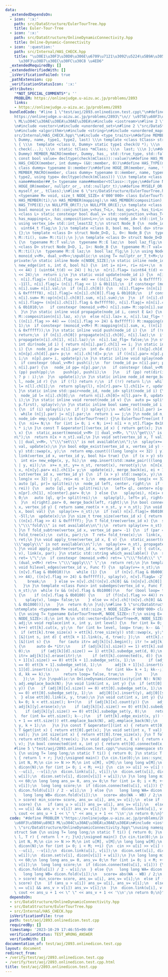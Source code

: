 ```yaml
---
data:
  _extendedDependsOn:
  - icon: ':x:'
    path: src/DataStructure/EulerTourTree.hpp
    title: Euler-Tour-Tree
  - icon: ':x:'
    path: src/DataStructure/OnlineDynamicConnectivity.hpp
    title: Online-Dynamic-Connectivity
  - icon: ':question:'
    path: src/Internal/HAS_CHECK.hpp
    title: "\u30E1\u30F3\u30D0\u306E\u6709\u7121\u3092\u5224\u5B9A\u3059\u308B\u30C6\
      \u30F3\u30D7\u30EC\u30FC\u30C8 \u4ED6"
  _extendedRequiredBy: []
  _extendedVerifiedWith: []
  _isVerificationFailed: true
  _pathExtension: cpp
  _verificationStatusIcon: ':x:'
  attributes:
    '*NOT_SPECIAL_COMMENTS*': ''
    PROBLEM: https://onlinejudge.u-aizu.ac.jp/problems/2893
    links:
    - https://onlinejudge.u-aizu.ac.jp/problems/2893
  bundledCode: "#line 1 \"test/aoj/2893.onlinedicon.test.cpp\"\n#define PROBLEM \"\
    https://onlinejudge.u-aizu.ac.jp/problems/2893\"\n// \u975E\u60F3\u5B9A\u89E3\
    \ ML\u304C\u30AE\u30EA\u30AE\u30EA\n#include <iostream>\n#line 2 \"src/DataStructure/OnlineDynamicConnectivity.hpp\"\
    \n#include <vector>\n#include <unordered_set>\n#line 2 \"src/DataStructure/EulerTourTree.hpp\"\
    \n#include <algorithm>\n#include <string>\n#include <unordered_map>\n#line 2 \"\
    src/Internal/HAS_CHECK.hpp\"\n#include <type_traits>\n#define MEMBER_MACRO(member,\
    \ Dummy, name, type1, type2, last) \\\n template <class tClass> struct name##member\
    \ { \\\n  template <class U, Dummy> static type1 check(U *); \\\n  static type2\
    \ check(...); \\\n  static tClass *mClass; \\\n  last; \\\n };\n#define HAS_CHECK(member,\
    \ Dummy) MEMBER_MACRO(member, Dummy, has_, std::true_type, std::false_type, static\
    \ const bool value= decltype(check(mClass))::value)\n#define HAS_MEMBER(member)\
    \ HAS_CHECK(member, int dummy= (&U::member, 0))\n#define HAS_TYPE(member) HAS_CHECK(member,\
    \ class dummy= typename U::member)\n#define HOGE_OR(member, name, type2) \\\n\
    \ MEMBER_MACRO(member, class dummy= typename U::member, name, typename U::member,\
    \ type2, using type= decltype(check(mClass))) \\\n template <class tClass> using\
    \ name##member##_t= typename name##member<tClass>::type;\n#define NULLPTR_OR(member)\
    \ HOGE_OR(member, nullptr_or_, std::nullptr_t);\n#define MYSELF_OR(member) HOGE_OR(member,\
    \ myself_or_, tClass);\n#line 6 \"src/DataStructure/EulerTourTree.hpp\"\ntemplate\
    \ <typename M= void, size_t NODE_SIZE= 4'000'000> class EulerTourTree {\n HAS_MEMBER(op);\n\
    \ HAS_MEMBER(ti);\n HAS_MEMBER(mapping);\n HAS_MEMBER(composition);\n HAS_TYPE(T);\n\
    \ HAS_TYPE(E);\n NULLPTR_OR(T);\n NULLPTR_OR(E);\n template <class L> static constexpr\
    \ bool monoid_v= std::conjunction_v<has_T<L>, has_op<L>, has_ti<L>>;\n template\
    \ <class L> static constexpr bool dual_v= std::conjunction_v<has_T<L>, has_E<L>,\
    \ has_mapping<L>, has_composition<L>>;\n using node_id= std::int_least32_t;\n\
    \ using vertex_id= std::int_least32_t;\n struct Node_B {\n  node_id ch[2], par;\n\
    \  uint64_t flag;\n };\n template <class D, bool mo, bool du> struct Node_D: Node_B\
    \ {};\n template <class D> struct Node_D<D, 1, 0>: Node_B {\n  typename M::T val=\
    \ M::ti(), sum= M::ti();\n };\n template <class D> struct Node_D<D, 0, 1>: Node_B\
    \ {\n  typename M::T val;\n  typename M::E laz;\n  bool laz_flg;\n };\n template\
    \ <class D> struct Node_D<D, 1, 1>: Node_B {\n  typename M::T val= M::ti(), sum=\
    \ M::ti();\n  typename M::E laz;\n  bool laz_flg;\n };\n using Node= Node_D<void,\
    \ monoid_v<M>, dual_v<M>>;\npublic:\n using T= nullptr_or_T_t<M>;\n using E= nullptr_or_E_t<M>;\n\
    private:\n static inline Node n[NODE_SIZE];\n static inline node_id ni= 1;\n node_id\
    \ new_edge(int s, int d, bool hi) {\n  int i= ni++, ri= ni++;\n  n[i].flag= (uint64_t(s)\
    \ << 44) | (uint64_t(d) << 24) | hi;\n  n[ri].flag= (uint64_t(d) << 44) | (uint64_t(s)\
    \ << 24);\n  return i;\n }\n static void update(node_id i) {\n  n[i].flag&= 0xffffffffff00000f;\n\
    \  n[i].flag|= ((n[i].flag >> 44) == ((n[i].flag >> 24) & 0xfffff)) << 4;\n  n[i].flag&=\
    \ -11ll, n[i].flag|= (n[i].flag << 1) & 0b1111;\n  if constexpr (monoid_v<M>)\
    \ n[i].sum= n[i].val;\n  if (n[i].ch[0]) {\n   n[i].flag+= (n[n[i].ch[0]].flag\
    \ & 0xfffff0), n[i].flag|= n[n[i].ch[0]].flag & 0b1010;\n   if constexpr (monoid_v<M>)\
    \ n[i].sum= M::op(n[n[i].ch[0]].sum, n[i].sum);\n  }\n  if (n[i].ch[1]) {\n  \
    \ n[i].flag+= (n[n[i].ch[1]].flag & 0xfffff0), n[i].flag|= n[n[i].ch[1]].flag\
    \ & 0b1010;\n   if constexpr (monoid_v<M>) n[i].sum= M::op(n[i].sum, n[n[i].ch[1]].sum);\n\
    \  }\n }\n static inline void propagate(node_id i, const E &x) {\n  if (n[i].laz_flg)\
    \ M::composition(n[i].laz, x);\n  else n[i].laz= x, n[i].laz_flg= true;\n  if\
    \ ((n[i].flag >> 44) == ((n[i].flag >> 24) & 0xfffff)) M::mapping(n[i].val, x,\
    \ 1);\n  if constexpr (monoid_v<M>) M::mapping(n[i].sum, x, ((n[i].flag >> 4)\
    \ & 0xfffff));\n }\n static inline void push(node_id i) {\n  if (!n[i].laz_flg)\
    \ return;\n  if (n[i].ch[0]) propagate(n[i].ch[0], n[i].laz);\n  if (n[i].ch[1])\
    \ propagate(n[i].ch[1], n[i].laz);\n  n[i].laz_flg= false;\n }\n static inline\
    \ int dir(node_id i) { return n[n[i].par].ch[1] == i; }\n static inline void rot(node_id\
    \ i) {\n  node_id p= n[i].par;\n  int d= dir(i);\n  if ((n[p].ch[d]= n[i].ch[!d]))\
    \ n[n[p].ch[d]].par= p;\n  n[i].ch[!d]= p;\n  if ((n[i].par= n[p].par)) n[n[p].par].ch[dir(p)]=\
    \ i;\n  n[p].par= i, update(p);\n }\n static inline void splay(node_id i) {\n\
    \  if constexpr (dual_v<M>) push(i);\n  for (node_id p= n[i].par; p; rot(i), p=\
    \ n[i].par) {\n   node_id pp= n[p].par;\n   if constexpr (dual_v<M>) {\n    if\
    \ (pp) push(pp);\n    push(p), push(i);\n   }\n   if (pp) rot(dir(i) == dir(p)\
    \ ? p : i);\n  }\n  update(i);\n }\n static inline node_id merge_back(node_id\
    \ l, node_id r) {\n  if (!l) return r;\n  if (!r) return l;\n  while (n[l].ch[1])\
    \ l= n[l].ch[1];\n  return splay(l), n[n[r].par= l].ch[1]= r, update(l), l;\n\
    \ }\n static inline std::pair<node_id, node_id> split(node_id i) {\n  splay(i);\n\
    \  node_id l= n[i].ch[0];\n  return n[i].ch[0]= n[l].par= 0, update(i), std::make_pair(l,\
    \ i);\n }\n static inline void reroot(node_id v) {\n  auto p= split(v);\n  merge_back(p.second,\
    \ p.first), splay(v);\n }\n static inline bool same_root(node_id i, node_id j)\
    \ {\n  if (i) splay(i);\n  if (j) splay(j);\n  while (n[i].par) i= n[i].par;\n\
    \  while (n[j].par) j= n[j].par;\n  return i == j;\n }\n node_id n_st;\n std::unordered_map<uint64_t,\
    \ node_id> emp;\npublic:\n EulerTourTree() {}\n EulerTourTree(int N): n_st(ni)\
    \ {\n  ni+= N;\n  for (int i= 0; i < N; i++) n[i + n_st].flag= 0x100001000000\
    \ * i;\n }\n const T &operator[](vertex_id x) { return get(x); }\n const T &get(vertex_id\
    \ x) {\n  static_assert(monoid_v<M> || dual_v<M>, \"\\\"get\\\" is not available\\\
    n\");\n  return n[x + n_st].val;\n }\n void set(vertex_id x, T val) {\n  static_assert(monoid_v<M>\
    \ || dual_v<M>, \"\\\"set\\\" is not available\\n\");\n  splay(x+= n_st), n[x].val=\
    \ val, update(x);\n }\n bool edge_exist(vertex_id x, vertex_id y) {\n  if (x >\
    \ y) std::swap(x, y);\n  return emp.count(((long long)x << 32) | y);\n }\n void\
    \ link(vertex_id x, vertex_id y, bool hi= true) {\n  if (x > y) std::swap(x, y);\n\
    \  int ei= new_edge(x, y, hi);\n  emp.insert(std::make_pair(((long long)x << 32)\
    \ | y, ei));\n  x+= n_st, y+= n_st, reroot(x), reroot(y);\n  n[n[x].par= ei].ch[0]=\
    \ x, n[n[y].par= ei].ch[1]= y;\n  update(ei), merge_back(ei, ei + 1);\n }\n void\
    \ cut(vertex_id x, vertex_id y) {\n  if (x > y) std::swap(x, y);\n  int ei= emp[((long\
    \ long)x << 32) | y], rei= ei + 1;\n  emp.erase(((long long)x << 32) | y);\n \
    \ auto [pl, pr]= split(ei);\n  node_id left, center, right;\n  if (pl && same_root(pl,\
    \ rei)) {\n   auto [ql, qr]= split(rei);\n   left= ql, center= n[qr].ch[1], right=\
    \ n[pr].ch[1], n[center].par= 0;\n  } else {\n   splay(ei), n[ei= n[ei].ch[1]].par=\
    \ 0;\n   auto [ql, qr]= split(rei);\n   splay(pl), left= pl, right= n[qr].ch[1];\n\
    \  }\n  n[right].par= 0, merge_back(left, right);\n }\n bool connected(vertex_id\
    \ x, vertex_id y) { return same_root(x + n_st, y + n_st); }\n void subedge_set(vertex_id\
    \ x, bool val) {\n  splay(x+= n_st);\n  if (val) n[x].flag|= 0b0100;\n  else n[x].flag&=\
    \ -5ll;\n  update(x);\n }\n size_t tree_size(vertex_id x) { return splay(x+= n_st),\
    \ ((n[x].flag >> 4) & 0xfffff); }\n T fold_tree(vertex_id x) {\n  static_assert(monoid_v<M>,\
    \ \"\\\"fold\\\" is not available\\n\");\n  return splay(x+= n_st), n[x].sum;\n\
    \ }\n T fold_subtree(vertex_id x, vertex_id par= -1) {\n  if (par == -1) return\
    \ fold_tree(x);\n  cut(x, par);\n  T ret= fold_tree(x);\n  link(x, par);\n  return\
    \ ret;\n }\n void apply_tree(vertex_id x, E v) {\n  static_assert(dual_v<M>, \"\
    \\\"apply\\\" is not available\\n\");\n  splay(x+= n_st), propagate(x, v), push(x);\n\
    \ }\n void apply_subtree(vertex_id x, vertex_id par, E v) { cut(x, par), apply_tree(x,\
    \ v), link(x, par); }\n static std::string which_available() {\n  std::string\
    \ ret= \"\";\n  if constexpr (monoid_v<M>) ret+= \"\\\"fold\\\" \";\n  if constexpr\
    \ (dual_v<M>) ret+= \"\\\"apply\\\" \";\n  return ret;\n }\n template <class Func>\
    \ void hilevel_edges(vertex_id v, Func f) {\n  splay(v+= n_st);\n  while (v &&\
    \ (n[v].flag & 0b0010))\n   while (1) {\n    if (n[v].flag & 0b0001) {\n     f((n[v].flag\
    \ >> 44), ((n[v].flag >> 24) & 0xfffff)), splay(v), n[v].flag&= -2ll, update(v);\n\
    \     break;\n    } else v= n[v].ch[!(n[v].ch[0] && (n[n[v].ch[0]].flag & 0b0010))];\n\
    \   }\n }\n template <class Func> int subedges(vertex_id v, Func f) {\n  splay(v+=\
    \ n_st);\n  while (v && (n[v].flag & 0b1000))\n   for (bool loop= true; loop;)\
    \ {\n    if (n[v].flag & 0b0100) {\n     if (f(n[v].flag >> 44)) return 1;\n \
    \    splay(v), loop= false;\n    } else v= n[v].ch[!(n[v].ch[0] && (n[n[v].ch[0]].flag\
    \ & 0b1000))];\n   }\n  return 0;\n }\n};\n#line 5 \"src/DataStructure/OnlineDynamicConnectivity.hpp\"\
    \ntemplate <typename M= void, std::size_t NODE_SIZE= 4'000'000> class OnlineDynamicConnectivity\
    \ {\n using T= typename EulerTourTree<M, NODE_SIZE>::T;\n using E= typename EulerTourTree<M,\
    \ NODE_SIZE>::E;\n int N;\n std::vector<EulerTourTree<M, NODE_SIZE>> ett;\n std::vector<std::vector<std::unordered_set<int>>>\
    \ adj;\n void replace(int x, int y, int level) {\n  for (int k= 0; k < level;\
    \ k++) ett[k].cut(x, y);\n  for (int k= level, loop= true; k-- && loop;) {\n \
    \  if (ett[k].tree_size(x) > ett[k].tree_size(y)) std::swap(x, y);\n   ett[k].hilevel_edges(x,\
    \ [&](int s, int d) { ett[k + 1].link(s, d, true); });\n   ett[k].subedges(x,\
    \ [&](int s) {\n    for (auto itr= adj[k][s].begin(); itr != adj[k][s].end();)\
    \ {\n     auto d= *itr;\n     if (adj[k][s].size() == 1) ett[k].subedge_set(s,\
    \ 0);\n     if (adj[k][d].size() == 1) ett[k].subedge_set(d, 0);\n     adj[k][d].erase(s),\
    \ itr= adj[k][s].erase(itr);\n     if (ett[k].connected(s, d)) {\n      if (adj[k\
    \ + 1][s].size() == 0) ett[k + 1].subedge_set(s, 1);\n      if (adj[k + 1][d].size()\
    \ == 0) ett[k + 1].subedge_set(d, 1);\n      adj[k + 1][s].insert(d), adj[k +\
    \ 1][d].insert(s);\n     } else {\n      for (int kk= k + 1; kk--;) ett[kk].link(s,\
    \ d, kk == k);\n      return loop= false, true;\n     }\n    }\n    return false;\n\
    \   });\n  }\n }\npublic:\n OnlineDynamicConnectivity(int N): N(N) { ett.emplace_back(N),\
    \ adj.emplace_back(N); }\n void link(int x, int y) {\n  if (ett[0].connected(x,\
    \ y)) {\n   if (adj[0][x].size() == 0) ett[0].subedge_set(x, 1);\n   if (adj[0][y].size()\
    \ == 0) ett[0].subedge_set(y, 1);\n   adj[0][x].insert(y), adj[0][y].insert(x);\n\
    \  } else ett[0].link(x, y, true);\n }\n void cut(int x, int y) {\n  for (int\
    \ k= 0; k < ett.size(); k++)\n   if (adj[k][x].count(y)) {\n    adj[k][x].erase(y),\
    \ adj[k][y].erase(x);\n    if (adj[k][x].size() == 0) ett[k].subedge_set(x, 0);\n\
    \    if (adj[k][y].size() == 0) ett[k].subedge_set(y, 0);\n    return;\n   }\n\
    \  for (int k= ett.size(); k--;)\n   if (ett[k].edge_exist(x, y)) {\n    if (k\
    \ + 1 == ett.size()) ett.emplace_back(N), adj.emplace_back(N);\n    replace(x,\
    \ y, k + 1);\n   }\n }\n const T &operator[](int x) { return ett[0][x]; }\n const\
    \ T &get(int x) { return ett[0].get(x); }\n void set(int x, T val) { ett[0].set(x,\
    \ val); }\n int size(int x) { return ett[0].tree_size(x); }\n T fold(int x) {\
    \ return ett[0].fold_tree(x); }\n void apply(int x, E v) { return ett[0].apply_tree(x,\
    \ v); }\n bool connected(int x, int y) { return ett[0].connected(x, y); }\n};\n\
    #line 5 \"test/aoj/2893.onlinedicon.test.cpp\"\nusing namespace std;\nstruct Sum\
    \ {\n using T= long long;\n static T ti() { return 0; }\n static T op(T l, T r)\
    \ { return l + r; }\n};\nsigned main() {\n cin.tie(0);\n ios::sync_with_stdio(0);\n\
    \ int N, M;\n cin >> N >> M;\n int u[M], v[M];\n long long w[M];\n OnlineDynamicConnectivity<Sum>\
    \ dicon(N);\n for (int i= 0; i < M; ++i) {\n  cin >> u[i] >> v[i] >> w[i];\n \
    \ --u[i], --v[i];\n  dicon.link(u[i], v[i]);\n  dicon.set(u[i], dicon[u[i]] +\
    \ w[i]);\n  dicon.set(v[i], dicon[v[i]] + w[i]);\n }\n long long min_score= 1ll\
    \ << 60;\n long long ans_u= 0, ans_v= 0;\n for (int i= 0; i < M; ++i) {\n  dicon.cut(u[i],\
    \ v[i]);\n  long long score;\n  if (dicon.connected(u[i], v[i])) {\n   score=\
    \ dicon.fold(u[i]) / 2 - w[i];\n  } else {\n   long long WA= dicon.fold(u[i]);\n\
    \   long long WB= dicon.fold(v[i]);\n   score= abs(WA - WB) / 2;\n  }\n  if (min_score\
    \ > score) min_score= score, ans_u= u[i], ans_v= v[i];\n  else if (min_score ==\
    \ score) {\n   if (ans_u > u[i]) ans_u= u[i], ans_v= v[i];\n   else if (ans_u\
    \ == u[i] && ans_v > v[i]) ans_v= v[i];\n  }\n  dicon.link(u[i], v[i]);\n }\n\
    \ cout << ans_u + 1 << \" \" << ans_v + 1 << '\\n';\n return 0;\n}\n"
  code: "#define PROBLEM \"https://onlinejudge.u-aizu.ac.jp/problems/2893\"\n// \u975E\
    \u60F3\u5B9A\u89E3 ML\u304C\u30AE\u30EA\u30AE\u30EA\n#include <iostream>\n#include\
    \ \"src/DataStructure/OnlineDynamicConnectivity.hpp\"\nusing namespace std;\n\
    struct Sum {\n using T= long long;\n static T ti() { return 0; }\n static T op(T\
    \ l, T r) { return l + r; }\n};\nsigned main() {\n cin.tie(0);\n ios::sync_with_stdio(0);\n\
    \ int N, M;\n cin >> N >> M;\n int u[M], v[M];\n long long w[M];\n OnlineDynamicConnectivity<Sum>\
    \ dicon(N);\n for (int i= 0; i < M; ++i) {\n  cin >> u[i] >> v[i] >> w[i];\n \
    \ --u[i], --v[i];\n  dicon.link(u[i], v[i]);\n  dicon.set(u[i], dicon[u[i]] +\
    \ w[i]);\n  dicon.set(v[i], dicon[v[i]] + w[i]);\n }\n long long min_score= 1ll\
    \ << 60;\n long long ans_u= 0, ans_v= 0;\n for (int i= 0; i < M; ++i) {\n  dicon.cut(u[i],\
    \ v[i]);\n  long long score;\n  if (dicon.connected(u[i], v[i])) {\n   score=\
    \ dicon.fold(u[i]) / 2 - w[i];\n  } else {\n   long long WA= dicon.fold(u[i]);\n\
    \   long long WB= dicon.fold(v[i]);\n   score= abs(WA - WB) / 2;\n  }\n  if (min_score\
    \ > score) min_score= score, ans_u= u[i], ans_v= v[i];\n  else if (min_score ==\
    \ score) {\n   if (ans_u > u[i]) ans_u= u[i], ans_v= v[i];\n   else if (ans_u\
    \ == u[i] && ans_v > v[i]) ans_v= v[i];\n  }\n  dicon.link(u[i], v[i]);\n }\n\
    \ cout << ans_u + 1 << \" \" << ans_v + 1 << '\\n';\n return 0;\n}"
  dependsOn:
  - src/DataStructure/OnlineDynamicConnectivity.hpp
  - src/DataStructure/EulerTourTree.hpp
  - src/Internal/HAS_CHECK.hpp
  isVerificationFile: true
  path: test/aoj/2893.onlinedicon.test.cpp
  requiredBy: []
  timestamp: '2023-10-29 17:46:55+09:00'
  verificationStatus: TEST_WRONG_ANSWER
  verifiedWith: []
documentation_of: test/aoj/2893.onlinedicon.test.cpp
layout: document
redirect_from:
- /verify/test/aoj/2893.onlinedicon.test.cpp
- /verify/test/aoj/2893.onlinedicon.test.cpp.html
title: test/aoj/2893.onlinedicon.test.cpp
---
```

